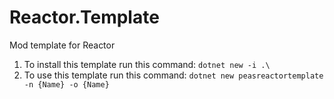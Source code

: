 # Reactor.Template
Mod template for Reactor

1. To install this template run this command: `dotnet new -i .\`
2. To use this template run this command: `dotnet new peasreactortemplate -n {Name} -o {Name}`
